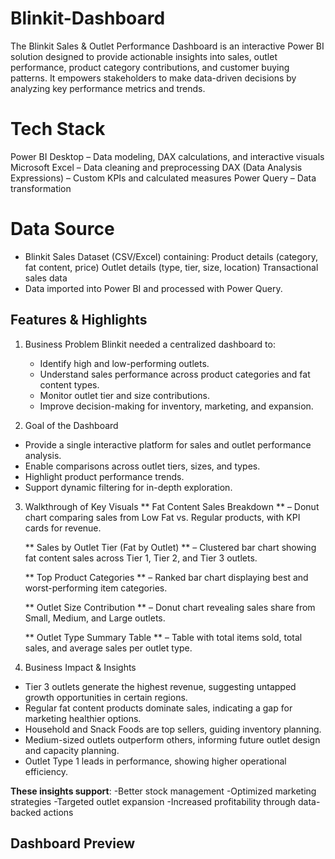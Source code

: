 # Blinkit-Dashboard
The Blinkit Sales & Outlet Performance Dashboard is an interactive Power BI solution designed to provide actionable insights into sales, outlet performance, product category contributions, and customer buying patterns.
It empowers stakeholders to make data-driven decisions by analyzing key performance metrics and trends.

# Tech Stack
Power BI Desktop – Data modeling, DAX calculations, and interactive visuals
Microsoft Excel – Data cleaning and preprocessing
DAX (Data Analysis Expressions) – Custom KPIs and calculated measures
Power Query – Data transformation

# Data Source
- Blinkit Sales Dataset (CSV/Excel) containing:
        Product details (category, fat content, price)
        Outlet details (type, tier, size, location)
        Transactional sales data
- Data imported into Power BI and processed with Power Query.

## Features & Highlights

1) Business Problem
Blinkit needed a centralized dashboard to:
   - Identify high and low-performing outlets.
   -  Understand sales performance across product categories and fat content types.
   -  Monitor outlet tier and size contributions.
   -  Improve decision-making for inventory, marketing, and expansion.

2) Goal of the Dashboard
- Provide a single interactive platform for sales and outlet performance analysis.
- Enable comparisons across outlet tiers, sizes, and types.
- Highlight product performance trends.
- Support dynamic filtering for in-depth exploration.

3) Walkthrough of Key Visuals
   ** Fat Content Sales Breakdown ** – Donut chart comparing sales from Low Fat vs. Regular products, with KPI cards for                                             revenue.
   
   ** Sales by Outlet Tier (Fat by Outlet) ** – Clustered bar chart showing fat content sales across Tier 1, Tier 2, and Tier                                                 3 outlets.
   
   ** Top Product Categories ** – Ranked bar chart displaying best and worst-performing item categories.
   
   ** Outlet Size Contribution ** – Donut chart revealing sales share from Small, Medium, and Large outlets.
   
   ** Outlet Type Summary Table ** – Table with total items sold, total sales, and average sales per outlet type.

5) Business Impact & Insights
- Tier 3 outlets generate the highest revenue, suggesting untapped growth opportunities in certain regions.
- Regular fat content products dominate sales, indicating a gap for marketing healthier options.
- Household and Snack Foods are top sellers, guiding inventory planning.
- Medium-sized outlets outperform others, informing future outlet design and capacity planning.
- Outlet Type 1 leads in performance, showing higher operational efficiency.

**These insights support**:
-Better stock management
-Optimized marketing strategies
-Targeted outlet expansion
-Increased profitability through data-backed actions

## Dashboard Preview
